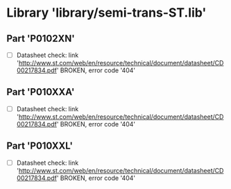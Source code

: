 # Library 'library/semi-trans-ST.lib'

## Part 'P0102XN'
- [ ] Datasheet check: link 'http://www.st.com/web/en/resource/technical/document/datasheet/CD00217834.pdf' BROKEN, error code '404'

## Part 'P010XXA'
- [ ] Datasheet check: link 'http://www.st.com/web/en/resource/technical/document/datasheet/CD00217834.pdf' BROKEN, error code '404'

## Part 'P010XXL'
- [ ] Datasheet check: link 'http://www.st.com/web/en/resource/technical/document/datasheet/CD00217834.pdf' BROKEN, error code '404'


